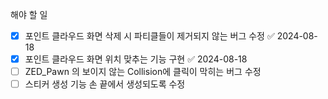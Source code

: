해야 할 일
- [x] 포인트 클라우드 화면 삭제 시 파티클들이 제거되지 않는 버그 수정 ✅ 2024-08-18
- [x] 포인트 클라우드 화면 위치 맞추는 기능 구현 ✅ 2024-08-18
- [ ] ZED_Pawn 의 보이지 않는 Collision에 클릭이 막히는 버그 수정
- [ ] 스티커 생성 기능 손 끝에서 생성되도록 수정 